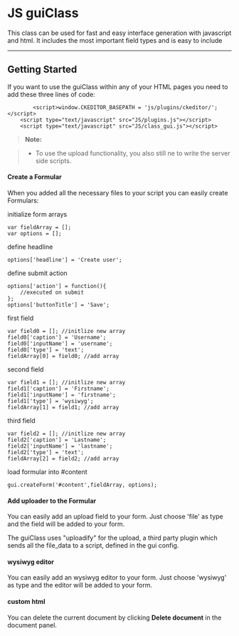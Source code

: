 JS guiClass
===================

This class can be used for fast and easy interface generation with javascript and html. It includes the most important field types and is easy to include

----------


Getting Started
-------------

If you want to use the guiClass within any of your HTML pages you need to add these three lines of code:

            <script>window.CKEDITOR_BASEPATH = 'js/plugins/ckeditor/';</script>
        <script type="text/javascript" src="JS/plugins.js"></script>
        <script type="text/javascript" src="JS/class_gui.js"></script>

> **Note:**

> - To use the upload functionality, you also still ne to write the server side scripts.


#### <i class="icon-file"></i> Create a Formular

When you added all the necessary files to your script you can easily create Formulars:

    

initialize form arrays

    var fieldArray = [];
    var options = [];

define headline

    options['headline'] = 'Create user';

define submit action

    options['action'] = function(){
        //executed on submit
    };
    options['buttonTitle'] = 'Save';
        
first field

    var field0 = []; //initlize new array
    field0['caption'] = 'Username';
    field0['inputName'] = 'username';
    field0['type'] = 'text';
    fieldArray[0] = field0; //add array 

second field

    var field1 = []; //initlize new array
    field1['caption'] = 'Firstname';
    field1['inputName'] = 'firstname';
    field1['type'] = 'wysiwyg';
    fieldArray[1] = field1; //add array

third field
        
    var field2 = []; //initlize new array
    field2['caption'] = 'Lastname';
    field2['inputName'] = 'lastname';
    field2['type'] = 'text';
    fieldArray[2] = field2; //add array
    
load formular into #content

    gui.createForm('#content',fieldArray, options);


####  Add uploader to the Formular

You can easily add an upload field to your form. Just choose 'file' as type and the field will be added to your form.

The guiClass uses "uploadify" for the upload, a third party plugin which sends all the file_data to a script, defined in the gui config.


#### wysiwyg editor

You can easily add an wysiwyg editor to your form. Just choose 'wysiwyg' as type and the editor will be added to your form.

#### custom html

You can delete the current document by clicking <i class="icon-trash"></i> **Delete document** in the document panel.
